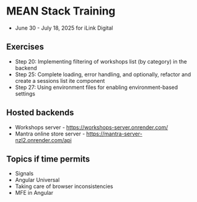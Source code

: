 # MEAN Stack Training
- June 30 - July 18, 2025 for iLink Digital

## Exercises
- Step 20: Implementing filtering of workshops list (by category) in the backend
- Step 25: Complete loading, error handling, and optionally, refactor and create a sessions list ite component
- Step 27: Using environment files for enabling environment-based settings

## Hosted backends
- Workshops server - https://workshops-server.onrender.com/
- Mantra online store server - https://mantra-server-nzl2.onrender.com/api

## Topics if time permits
- Signals
- Angular Universal
- Taking care of browser inconsistencies
- MFE in Angular